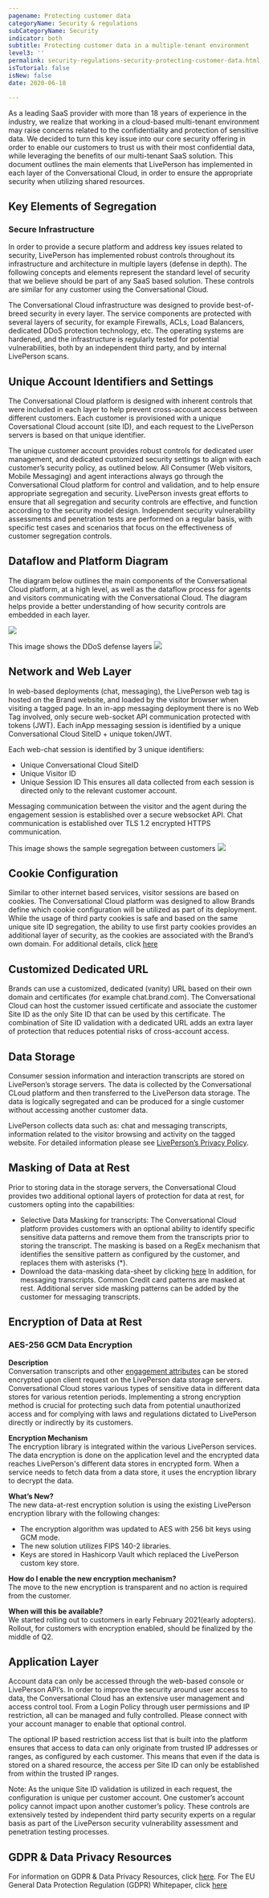 ```yaml
---
pagename: Protecting customer data
categoryName: Security & regulations
subCategoryName: Security
indicator: both
subtitle: Protecting customer data in a multiple-tenant environment
level3: ''
permalink: security-regulations-security-protecting-customer-data.html
isTutorial: false
isNew: false
date: 2020-06-18 

---
```

As a leading SaaS provider with more than 18 years of experience in the industry, we realize that working in a cloud-based multi-tenant environment may raise concerns related to the confidentiality and protection of sensitive data. 
We decided to turn this key issue into our core security offering in order to enable our customers to trust us with their most confidential data, while leveraging the benefits of our multi-tenant SaaS solution. 
This document outlines the main elements that LivePerson has implemented in each layer of the Conversational Cloud, in order to ensure the appropriate security when utilizing shared resources. 

## Key Elements of Segregation 
### Secure Infrastructure

In order to provide a secure platform and address key issues related to security, LivePerson has implemented robust controls throughout its infrastructure and architecture in multiple layers (defense in depth). The following concepts and elements represent the standard level of security that we believe should be part of any SaaS based solution. These controls are similar for any customer using the Conversational Cloud.

The Conversational Cloud infrastructure was designed to provide best-of-breed security in every layer. 
The service components are protected with several layers of security, for example Firewalls, ACLs, Load Balancers, dedicated DDoS protection technology, etc. The operating systems are hardened, and the infrastructure is regularly tested for potential vulnerabilities, both by an independent third party, and by internal LivePerson scans. 

## Unique Account Identifiers and Settings 
The Conversational Cloud platform is designed with inherent controls that were included in each layer to help prevent cross-account access between different customers. Each customer is provisioned with a unique Coversational Cloud account (site ID), and each request to the LivePerson servers is based on that unique identifier.

The unique customer account provides robust controls for dedicated user management, and dedicated customized security settings to align with each customer’s security policy, as outlined below.
All Consumer (Web visitors, Mobile Messaging) and agent interactions always go through the Conversational Cloud platform for control and validation, and to help ensure appropriate segregation and security.
LivePerson invests great efforts to ensure that all segregation and security controls are effective, and function according to the security model design. Independent security vulnerability assessments and penetration tests are performed on a regular basis, with specific test cases and scenarios that focus on the effectiveness of customer segregation controls. 

## Dataflow and Platform Diagram 
The diagram below outlines the main components of the Conversational Cloud platform, at a high level, as well as the dataflow process for agents and visitors communicating with the Conversational Cloud. The diagram helps provide a better understanding of how security controls are embedded in each layer.

![](img/protecting-customer-data-1.png)

This image shows the DDoS defense layers
![](img/protecting-customer-data-4.jpg)

## Network and Web Layer 
In web-based deployments (chat, messaging), the LivePerson web tag is hosted on the Brand website, and loaded by the visitor browser when visiting a tagged page. In an in-app messaging deployment there is no Web Tag involved, only secure web-socket API communication protected with tokens (JWT).
Each inApp messaging session is identified by a unique Conversational Cloud SiteID + unique token/JWT. 

Each web-chat session is identified by 3 unique identifiers: 
- Unique Conversational Cloud SiteID
- Unique Visitor ID 
- Unique Session ID
This ensures all data collected from each session is directed only to the relevant customer account. 

Messaging communication between the visitor and the agent during the engagement session is established over a secure websocket API.  Chat communication is established over TLS 1.2 encrypted HTTPS communication. 

This image shows the sample segregation between customers
![](img/protecting-customer-data-3.png)

## Cookie Configuration 
Similar to other internet based services, visitor sessions are based on cookies. 
The Conversational Cloud platform was designed to allow Brands define which cookie configuration will be utilized as part of its deployment. While the usage of third party cookies is safe and based on the same unique site ID segregation, the ability to use first party cookies provides an additional layer of security, as the cookies are associated with the Brand’s own domain. For additional details, click [here](https://developers.liveperson.com/guides-cookies.html)

## Customized Dedicated URL 
Brands can use a customized, dedicated (vanity) URL based on their own domain and certificates (for example chat.brand.com). The Conversational Cloud can host the customer issued certificate and associate the customer Site ID as the only Site ID that can be used by this certificate. The combination of Site ID validation with a dedicated URL adds an extra layer of protection that reduces potential risks of cross-account access.

## Data Storage
Consumer session information and interaction transcripts are stored on LivePerson’s storage servers. The data is collected by the Conversational CLoud platform and then transferred to the LivePerson data storage. The data is logically segregated and can be produced for a single customer without accessing another customer data. 

LivePerson collects data such as: chat and messaging transcripts, information related to the visitor browsing and activity on the tagged website. For detailed information please see [LivePerson’s Privacy Policy](https://www.liveperson.com/policies/privacy#_Toc465674440).

## Masking of Data at Rest
Prior to storing data in the storage servers, the Conversational Cloud provides two additional optional layers of protection for data at rest, for customers opting into the capabilities:
* Selective Data Masking for transcripts: The Conversational Cloud platform provides customers with an optional ability to identify specific sensitive data patterns and remove them from the transcripts prior to storing the transcript. The masking is based on a RegEx mechanism that identifies the sensitive pattern as configured by the customer, and replaces them with asterisks (*). 
* Download the data-masking data-sheet by clicking [here](http://base.liveperson.net/hc/s-5296924/cmd/kbresource/kb-96372195744679183/!DOWNLOAD?entryid=346624&attachid=40032) In addition, for messaging transcripts. Common Credit card patterns are masked at rest. Additional server side masking patterns can be added by the customer for messaging transcripts.


## Encryption of Data at Rest
### AES-256 GCM Data Encryption

**Description**  
Conversation transcripts and other [engagement attributes](https://developers.liveperson.com/engagement-attributes-types-of-engagement-attributes.html#visitor-info) can be stored encrypted upon client request on the LivePerson data storage servers. Conversational Cloud stores various types of sensitive data in different data stores for various retention periods. Implementing a strong encryption method is crucial for protecting such data from potential unauthorized access and for complying with laws and regulations dictated to LivePerson directly or indirectly by its customers.  

**Encryption Mechanism**  
The encryption library is integrated within the various LivePerson services. The data encryption is done on the application level and the encrypted data reaches LivePerson's different data stores in encrypted form. When a service needs to fetch data from a data store, it uses the encryption library to decrypt the data.

**What’s New?**  
The new data-at-rest encryption solution is using the existing LivePerson encryption library with the following changes:
* The encryption algorithm was updated to AES with 256 bit keys using GCM mode. 
* The new solution utilizes FIPS 140-2 libraries.
* Keys are stored in Hashicorp Vault which replaced the LivePerson custom key store.
  
**How do I enable the new encryption mechanism?**  
The move to the new encryption is transparent and no action is required from the customer.

**When will this be available?**  
We started rolling out to customers in early February 2021(early adopters). Rollout, for customers with encryption enabled, should be finalized by the middle of Q2.  

## Application Layer     
Account data can only be accessed through the web-based console or LivePerson API’s.
In order to improve the security around user access to data, the Conversational Cloud has an extensive user management and access control tool. From a Login Policy through user permissions and IP restriction, all can be managed and fully controlled. Please connect with your account manager to enable that optional control.

The optional IP based restriction access list that is built into the platform ensures that access to data can only originate from trusted IP addresses or ranges, as configured by each customer. This means that even if the data is stored on a shared resource, the access per Site ID can only be established from within the trusted IP ranges. 

Note: As the unique Site ID validation is utilized in each request, the configuration is unique per customer account. One customer’s account policy cannot impact upon another customer’s policy.
These controls are extensively tested by independent third party security experts on a regular basis as part of the LivePerson security vulnerability assessment and penetration testing processes.

## GDPR & Data Privacy Resources
For information on GDPR & Data Privacy Resources, click [here](https://www.liveperson.com/policies/gdpr-data-privacy/).
For The EU General Data Protection Regulation (GDPR) Whitepaper, click [here](https://www.liveperson.com/sites/default/files/pdfs/LP-GDPR-White-Paper.pdf)
